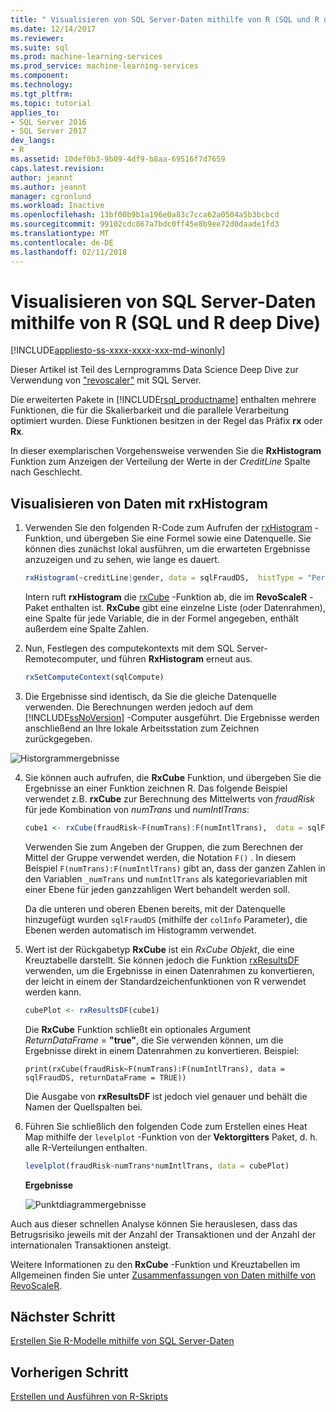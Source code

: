 ```yaml
---
title: " Visualisieren von SQL Server-Daten mithilfe von R (SQL und R deep Dive) | Microsoft Docs"
ms.date: 12/14/2017
ms.reviewer: 
ms.suite: sql
ms.prod: machine-learning-services
ms.prod_service: machine-learning-services
ms.component: 
ms.technology: 
ms.tgt_pltfrm: 
ms.topic: tutorial
applies_to:
- SQL Server 2016
- SQL Server 2017
dev_langs:
- R
ms.assetid: 10def0b3-9b09-4df9-b8aa-69516f7d7659
caps.latest.revision: 
author: jeannt
ms.author: jeannt
manager: cgronlund
ms.workload: Inactive
ms.openlocfilehash: 13bf00b9b1a196e0a83c7cca62a0504a5b3bcbcd
ms.sourcegitcommit: 99102cdc867a7bdc0ff45e8b9ee72d0daade1fd3
ms.translationtype: MT
ms.contentlocale: de-DE
ms.lasthandoff: 02/11/2018
---
```

#  <a name="visualize-sql-server-data-using-r-sql-and-r-deep-dive"></a>Visualisieren von SQL Server-Daten mithilfe von R (SQL und R deep Dive)
[!INCLUDE[appliesto-ss-xxxx-xxxx-xxx-md-winonly](../../includes/appliesto-ss-xxxx-xxxx-xxx-md-winonly.md)]

Dieser Artikel ist Teil des Lernprogramms Data Science Deep Dive zur Verwendung von ["revoscaler"](https://docs.microsoft.com/machine-learning-server/r-reference/revoscaler/revoscaler) mit SQL Server.

Die erweiterten Pakete in [!INCLUDE[rsql_productname](../../includes/rsql-productname-md.md)] enthalten mehrere Funktionen, die für die Skalierbarkeit und die parallele Verarbeitung optimiert wurden. Diese Funktionen besitzen in der Regel das Präfix **rx** oder **Rx**.

In dieser exemplarischen Vorgehensweise verwenden Sie die **RxHistogram** Funktion zum Anzeigen der Verteilung der Werte in der _CreditLine_ Spalte nach Geschlecht.

## <a name="visualize-data-using-rxhistogram"></a>Visualisieren von Daten mit rxHistogram

1. Verwenden Sie den folgenden R-Code zum Aufrufen der [rxHistogram](https://docs.microsoft.com/machine-learning-server/r-reference/revoscaler/rxhistogram) -Funktion, und übergeben Sie eine Formel sowie eine Datenquelle. Sie können dies zunächst lokal ausführen, um die erwarteten Ergebnisse anzuzeigen und zu sehen, wie lange es dauert.
  
    ```R
    rxHistogram(~creditLine|gender, data = sqlFraudDS,  histType = "Percent")
    ```
 
    Intern ruft **rxHistogram** die [rxCube](https://docs.microsoft.com/machine-learning-server/r-reference/revoscaler/rxcube) -Funktion ab, die im **RevoScaleR** -Paket enthalten ist. **RxCube** gibt eine einzelne Liste (oder Datenrahmen), eine Spalte für jede Variable, die in der Formel angegeben, enthält außerdem eine Spalte Zahlen.
    
2. Nun, Festlegen des computekontexts mit dem SQL Server-Remotecomputer, und führen **RxHistogram** erneut aus.
  
    ```R
    rxSetComputeContext(sqlCompute)
    ```
 
3. Die Ergebnisse sind identisch, da Sie die gleiche Datenquelle verwenden. Die Berechnungen werden jedoch auf dem [!INCLUDE[ssNoVersion](../../includes/ssnoversion-md.md)] -Computer ausgeführt.  Die Ergebnisse werden anschließend an Ihre lokale Arbeitsstation zum Zeichnen zurückgegeben.
   
![Historgrammergebnisse](media/rsql-sue-histogramresults.jpg "histogram results")

4. Sie können auch aufrufen, die **RxCube** Funktion, und übergeben Sie die Ergebnisse an einer Funktion zeichnen R.  Das folgende Beispiel verwendet z.B. **rxCube** zur Berechnung des Mittelwerts von *fraudRisk* für jede Kombination von *numTrans* und *numIntlTrans*:
  
    ```R
    cube1 <- rxCube(fraudRisk~F(numTrans):F(numIntlTrans),  data = sqlFraudDS)
    ```
  
    Verwenden Sie zum Angeben der Gruppen, die zum Berechnen der Mittel der Gruppe verwendet werden, die Notation `F()` . In diesem Beispiel `F(numTrans):F(numIntlTrans)` gibt an, dass der ganzen Zahlen in den Variablen `_numTrans` und `numIntlTrans` als kategorievariablen mit einer Ebene für jeden ganzzahligen Wert behandelt werden soll.
  
    Da die unteren und oberen Ebenen bereits, mit der Datenquelle hinzugefügt wurden `sqlFraudDS` (mithilfe der `colInfo` Parameter), die Ebenen werden automatisch im Histogramm verwendet.
  
5. Wert ist der Rückgabetyp **RxCube** ist ein *RxCube Objekt*, die eine Kreuztabelle darstellt. Sie können jedoch die Funktion [rxResultsDF](https://docs.microsoft.com/machine-learning-server/r-reference/revoscaler/rxresultsdf) verwenden, um die Ergebnisse in einen Datenrahmen zu konvertieren, der leicht in einem der Standardzeichenfunktionen von R verwendet werden kann.
  
    ```R
    cubePlot <- rxResultsDF(cube1)
    ```
  
    Die **RxCube** Funktion schließt ein optionales Argument *ReturnDataFrame* = **"true"**, die Sie verwenden können, um die Ergebnisse direkt in einem Datenrahmen zu konvertieren. Beispiel:
    
    `print(rxCube(fraudRisk~F(numTrans):F(numIntlTrans), data = sqlFraudDS, returnDataFrame = TRUE))`
       
    Die Ausgabe von **rxResultsDF** ist jedoch viel genauer und behält die Namen der Quellspalten bei.
  
6. Führen Sie schließlich den folgenden Code zum Erstellen eines Heat Map mithilfe der `levelplot` -Funktion von der **Vektorgitters** Paket, d. h. alle R-Verteilungen enthalten.
  
    ```R
    levelplot(fraudRisk~numTrans*numIntlTrans, data = cubePlot)
    ```
  
    **Ergebnisse**
  
    ![Punktdiagrammergebnisse](media/rsql-sue-scatterplotresults.jpg "scatterplot results")
  
Auch aus dieser schnellen Analyse können Sie herauslesen, dass das Betrugsrisiko jeweils mit der Anzahl der Transaktionen und der Anzahl der internationalen Transaktionen ansteigt.

Weitere Informationen zu den **RxCube** -Funktion und Kreuztabellen im Allgemeinen finden Sie unter [Zusammenfassungen von Daten mithilfe von RevoScaleR](https://docs.microsoft.com/machine-learning-server/r/how-to-revoscaler-data-summaries).

## <a name="next-step"></a>Nächster Schritt

[Erstellen Sie R-Modelle mithilfe von SQL Server-Daten](../../advanced-analytics/tutorials/deepdive-create-models.md)

## <a name="previous-step"></a>Vorherigen Schritt

[Erstellen und Ausführen von R-Skripts](../../advanced-analytics/tutorials/deepdive-create-and-run-r-scripts.md)
